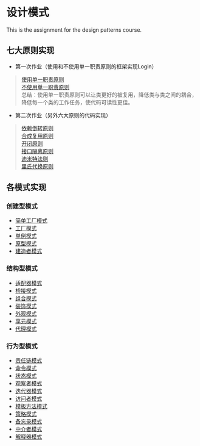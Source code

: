 # 设计模式
This is the assignment for the design patterns course.
## 七大原则实现
- 第一次作业（使用和不使用单一职责原则的框架实现Login）
> [使用单一职责原则](https://github.com/lrffun/Design-patterns/tree/master/Login/src/Use_responsibility)<br>
> [不使用单一职责原则](https://github.com/lrffun/Design-patterns/blob/master/Login/src/Not_use_responsibility/Login.java)<br>
> 总结：使用单一职责原则可以让类更好的被复用，降低类与类之间的耦合，降低每一个类的工作任务，使代码可读性更佳。
- 第二次作业（另外六大原则的代码实现）
> [依赖倒转原则](https://github.com/lrffun/Design-patterns/tree/master/%E4%B8%83%E5%A4%A7%E5%8E%9F%E5%88%99/src/%E4%BE%9D%E8%B5%96%E5%80%92%E8%BD%AC%E5%8E%9F%E5%88%99)<br>
> [合成复用原则](https://github.com/lrffun/Design-patterns/tree/master/%E4%B8%83%E5%A4%A7%E5%8E%9F%E5%88%99/src/%E5%90%88%E6%88%90%E5%A4%8D%E7%94%A8%E5%8E%9F%E5%88%99)<br>
> [开闭原则](https://github.com/lrffun/Design-patterns/tree/master/%E4%B8%83%E5%A4%A7%E5%8E%9F%E5%88%99/src/%E5%BC%80%E9%97%AD%E5%8E%9F%E5%88%99)<br>
> [接口隔离原则](https://github.com/lrffun/Design-patterns/tree/master/%E4%B8%83%E5%A4%A7%E5%8E%9F%E5%88%99/src/%E6%8E%A5%E5%8F%A3%E9%9A%94%E7%A6%BB%E5%8E%9F%E5%88%99)<br>
> [迪米特法则](https://github.com/lrffun/Design-patterns/tree/master/%E4%B8%83%E5%A4%A7%E5%8E%9F%E5%88%99/src/%E8%BF%AA%E7%B1%B3%E7%89%B9%E6%B3%95%E5%88%99)<br>
> [里氏代换原则](https://github.com/lrffun/Design-patterns/tree/master/%E4%B8%83%E5%A4%A7%E5%8E%9F%E5%88%99/src/%E9%87%8C%E6%B0%8F%E4%BB%A3%E6%8D%A2%E5%8E%9F%E5%88%99)<br>
## 各模式实现
### 创建型模式
- [简单工厂模式](https://github.com/lrffun/Design-patterns/tree/master/%E7%AE%80%E5%8D%95%E5%B7%A5%E5%8E%82%E6%A8%A1%E5%BC%8F)
- [工厂模式](https://github.com/lrffun/Design-patterns/tree/master/%E5%B7%A5%E5%8E%82%E6%A8%A1%E5%BC%8F)
- [单例模式](https://github.com/lrffun/Design-patterns/tree/master/%E5%8D%95%E4%BE%8B%E6%A8%A1%E5%BC%8F)
- [原型模式](https://github.com/lrffun/Design-patterns/tree/master/%E5%8E%9F%E5%9E%8B%E6%A8%A1%E5%BC%8F)
- [建造者模式](https://github.com/lrffun/Design-patterns/tree/master/%E5%BB%BA%E9%80%A0%E8%80%85%E6%A8%A1%E5%BC%8F)
### 结构型模式
- [适配器模式](https://github.com/lrffun/Design-patterns/tree/master/%E9%80%82%E9%85%8D%E5%99%A8%E6%A8%A1%E5%BC%8F)
- [桥接模式](https://github.com/lrffun/Design-patterns/tree/master/%E6%A1%A5%E6%8E%A5%E6%A8%A1%E5%BC%8F)
- [组合模式]()
- [装饰模式](https://github.com/lrffun/Design-patterns/tree/master/%E8%A3%85%E9%A5%B0%E6%A8%A1%E5%BC%8F)
- [外观模式](https://github.com/lrffun/Design-patterns/tree/master/%E5%A4%96%E8%A7%82%E6%A8%A1%E5%BC%8F)
- [享元模式](https://github.com/lrffun/Design-patterns/tree/master/%E4%BA%AB%E5%85%83%E6%A8%A1%E5%BC%8F)
- [代理模式](https://github.com/lrffun/Design-patterns/tree/master/%E4%BB%A3%E7%90%86%E6%A8%A1%E5%BC%8F)
### 行为型模式
- [责任链模式]()
- [命令模式]()
- [状态模式]()
- [观察者模式]()
- [迭代器模式]()
- [访问者模式]()
- [模板方法模式]()
- [策略模式]()
- [备忘录模式]()
- [中介者模式]()
- [解释器模式]()
